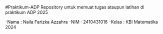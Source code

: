 #Praktikum-ADP
Repository untuk memuat tugas ataupun latihan di praktikum ADP 2025

-Nama : Naila Farizka Azzahra
-NIM : 2410431016
-Kelas : KBI Matematika 2024
